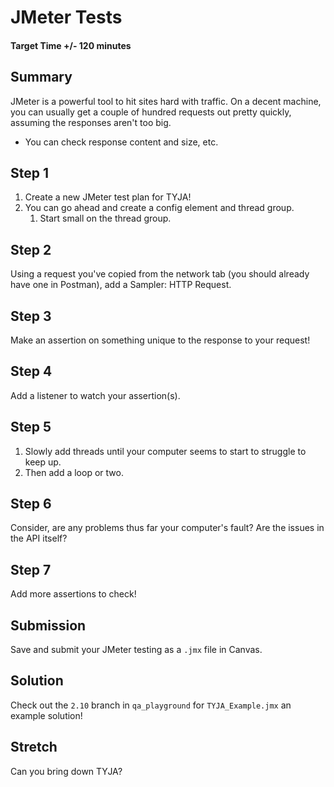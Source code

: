 # JMeter Tests

#### Target Time +/- 120 minutes

## Summary

JMeter is a powerful tool to hit sites hard with traffic. On a decent machine,
you can usually get a couple of hundred requests out pretty quickly, assuming
the responses aren't too big.

- You can check response content and size, etc.

## Step 1

1. Create a new JMeter test plan for TYJA!
1. You can go ahead and create a config element and thread group.
   1. Start small on the thread group.

## Step 2

Using a request you've copied from the network tab (you should already have one
in Postman), add a Sampler: HTTP Request.

## Step 3

Make an assertion on something unique to the response to your request!

## Step 4

Add a listener to watch your assertion(s).

## Step 5

1. Slowly add threads until your computer seems to start to struggle to keep up.
1. Then add a loop or two.

## Step 6

Consider, are any problems thus far your computer's fault? Are the issues in the
API itself?

## Step 7

Add more assertions to check!

## Submission

Save and submit your JMeter testing as a `.jmx` file in Canvas.

## Solution

Check out the `2.10` branch in `qa_playground` for `TYJA_Example.jmx` an example
solution!

## Stretch

Can you bring down TYJA?
